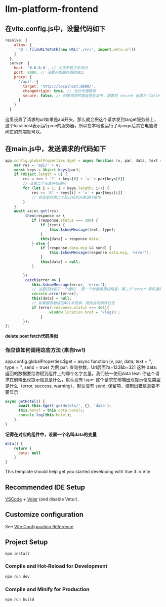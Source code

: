 # llm-platform-frontend
## 在vite.config.js中，设置代码如下
```javascript
resolve: {
    alias: {
      '@': fileURLToPath(new URL('./src', import.meta.url))
    }
  },
  server: {
    host: '0.0.0.0', // 允许所有主机访问
    port: 8080, // 设置开发服务器的端口
    proxy: {
      '/api': {
        target: 'http://localhost:8000/',
        changeOrigin: true, // 允许代理跨域
        secure: false, // 如果使用的是自签名证书，需要将 secure 设置为 false
      }
    }
  }
```
这里设置了请求的url如果是api开头，那么就会把这个请求发到target服务器上，这个localhost表示运行vue的服务器，所以在本地也运行了django后其它电脑访问它的前端就可以。

## 在main.js中，发送请求的代码如下
```javascript
app.config.globalProperties.$get = async function (v, par, data, text = '', type = '', send = true) {
    var res = 'api/' + v;
    const keys = Object.keys(par);
    if (Object.length > 0) {
        res = res + '?' + keys[0] + '=' + par[keys[0]]
        // 从第二个元素开始遍历
        for (let i = 1; i < keys.length; i++) {
            res += '&' + keys[i] + '=' + par[keys[i]]
            // 在这里对第二个及以后的元素进行操作
        }
    }
    await axios.get(res)
        .then(response => {
            if (response.status === 200) {
                if (text) {
                    this.$showMessage(text, type);
                }
                this[data] = response.data;
            } else {
                if (response.data.msg && send) {
                    this.$showMessage(response.data.msg, 'error');
                }
                this[data] = null;
            }

        })
        .catch(error => {
            this.$showMessage(error, 'error');
            // 这里还封装了一个通知， 第一个参数是错误信息，第二个'error'表示通知的类型（出现一个红色的叉叉）
            console.error(error);
            this[data] = null;
            // 如果服务器返回401未登录，就会自动跳转过去
            if (error.response.status === 401){
                    window.location.href = '/login';
                }
        });
};
```
**delete post fetch代码类似**
### 你应该如何调用这些方法 (来自hw1)
app.config.globalProperties.$get = async function (v, par, data, text = '', type = '', send = true) 为例
par: 查询参数，Url后面?a=123&b=321 这种
data: 返回的数据要给你赋到组件上的哪个名字变量，我们统一使用data
text: 你这个请求在前端出现提示信息是什么，默认没有
type: 这个请求在前端出现提示信息类型是什么（error, success, warning），默认没有
send: 保留项，控制出错信息要不要显示
```javascript
async getHotel() {
      await this.$get('getHotels/', {}, 'data');
      this.hotel = this.data.hotels;
      console.log(this.hotel);
    }
}
```
**记得在对应的组件中，设置一个名叫data的变量**
```javascript
data() {
    return {
      data: null
    }
}
```





This template should help get you started developing with Vue 3 in Vite.

## Recommended IDE Setup

[VSCode](https://code.visualstudio.com/) + [Volar](https://marketplace.visualstudio.com/items?itemName=Vue.volar) (and disable Vetur).

## Customize configuration

See [Vite Configuration Reference](https://vitejs.dev/config/).

## Project Setup

```sh
npm install
```

### Compile and Hot-Reload for Development

```sh
npm run dev
```

### Compile and Minify for Production

```sh
npm run build
```
